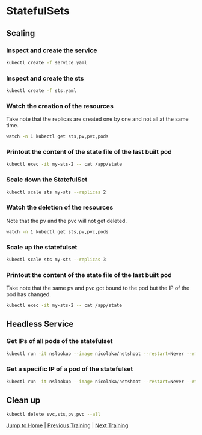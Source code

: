 # StatefulSets

## Scaling

### Inspect and create the service

```bash
kubectl create -f service.yaml
```

### Inspect and create the sts

```bash
kubectl create -f sts.yaml
```

### Watch the creation of the resources

Take note that the replicas are created one by one and not all at the same time.

```bash
watch -n 1 kubectl get sts,pv,pvc,pods
```

### Printout the content of the state file of the last built pod

```bash
kubectl exec -it my-sts-2 -- cat /app/state
```

### Scale down the StatefulSet

```bash
kubectl scale sts my-sts --replicas 2
```

### Watch the deletion of the resources

Note that the pv and the pvc will not get deleted.

```bash
watch -n 1 kubectl get sts,pv,pvc,pods
```

### Scale up the statefulset

```bash
kubectl scale sts my-sts --replicas 3
```

### Printout the content of the state file of the last built pod

Take note that the same pv and pvc got bound to the pod but the IP of the pod has changed. 

```bash
kubectl exec -it my-sts-2 -- cat /app/state
```

## Headless Service

### Get IPs of all pods of the statefulset

```bash
kubectl run -it nslookup --image nicolaka/netshoot --restart=Never --rm -- nslookup my-service
```

### Get a specific IP of a pod of the statefulset
```bash
kubectl run -it nslookup --image nicolaka/netshoot --restart=Never --rm -- nslookup my-sts-0.my-service
```

## Clean up
```bash
kubectl delete svc,sts,pv,pvc --all
```

[Jump to Home](../README.md) | [Previous Training](../13_persistence-use-volume/README.md) | [Next Training](../15_hpas/README.md)